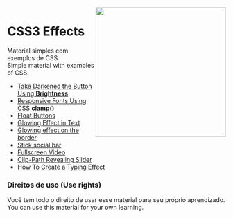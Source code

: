 <img src="https://i.ibb.co/M6nBBb0/mascote.png" align="right" width="300">

# CSS3 Effects

<p>
  Material simples com exemplos de CSS.<br/>
  Simple material with examples of CSS.
</p>


* [Take Darkened the Button Using <b>Brightness</b>](https://github.com/JoseMateusCamargo/css-effects/blob/main/filter_property_brightness.html)
* [Responsive Fonts Using CSS <b>clamp()</b>](https://github.com/JoseMateusCamargo/css-effects/blob/main/clamp_responsive_font.html)
* [Float Buttons](https://github.com/JoseMateusCamargo/css-effects/tree/main/floating_button)
* [Glowing Effect in Text](https://github.com/JoseMateusCamargo/css-effects/blob/main/glowing_text.html)
* [Glowing effect on the border](https://github.com/JoseMateusCamargo/css-effects/blob/main/glowing_border.html)
* [Stick social bar](https://github.com/JoseMateusCamargo/css-effects/blob/main/sticky_social_bar.html)
* [Fullscreen Video](https://github.com/JoseMateusCamargo/css-effects/blob/main/filter_property_brightness.html)
* [Clip-Path Revealing Slider](https://github.com/JoseMateusCamargo/css-effects/tree/main/clip_path_revealing_slider)
* [How To Create a Typing Effect](https://github.com/JoseMateusCamargo/css-effects/blob/main/typewriter_effect.html)


### Direitos de uso (Use rights)

<p>
  Você tem todo o direito de usar esse material para seu próprio aprendizado.<br/>
  You can use this material for your own learning.
</p> 
